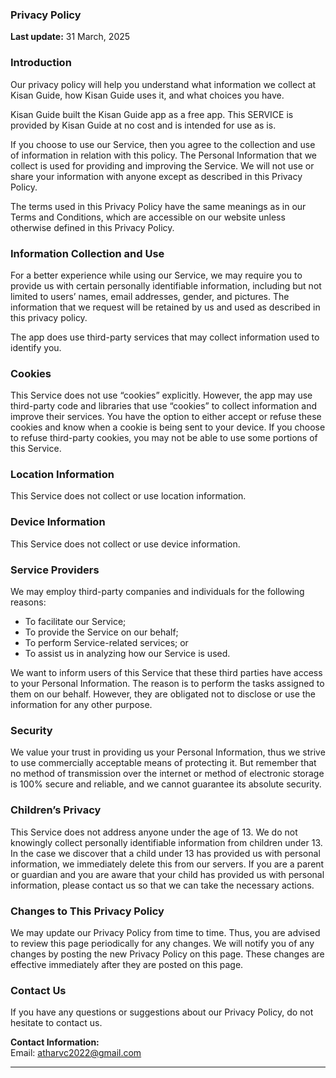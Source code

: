 ### Privacy Policy  
**Last update:** 31 March, 2025  

### Introduction  
Our privacy policy will help you understand what information we collect at Kisan Guide, how Kisan Guide uses it, and what choices you have.  

Kisan Guide built the Kisan Guide app as a free app. This SERVICE is provided by Kisan Guide at no cost and is intended for use as is.  

If you choose to use our Service, then you agree to the collection and use of information in relation with this policy. The Personal Information that we collect is used for providing and improving the Service. We will not use or share your information with anyone except as described in this Privacy Policy.  

The terms used in this Privacy Policy have the same meanings as in our Terms and Conditions, which are accessible on our website unless otherwise defined in this Privacy Policy.  

### Information Collection and Use  
For a better experience while using our Service, we may require you to provide us with certain personally identifiable information, including but not limited to users’ names, email addresses, gender, and pictures. The information that we request will be retained by us and used as described in this privacy policy.  

The app does use third-party services that may collect information used to identify you.  

### Cookies  
This Service does not use “cookies” explicitly. However, the app may use third-party code and libraries that use “cookies” to collect information and improve their services. You have the option to either accept or refuse these cookies and know when a cookie is being sent to your device. If you choose to refuse third-party cookies, you may not be able to use some portions of this Service.  

### Location Information  
This Service does not collect or use location information.  

### Device Information  
This Service does not collect or use device information.  

### Service Providers  
We may employ third-party companies and individuals for the following reasons:  
- To facilitate our Service;  
- To provide the Service on our behalf;  
- To perform Service-related services; or  
- To assist us in analyzing how our Service is used.  

We want to inform users of this Service that these third parties have access to your Personal Information. The reason is to perform the tasks assigned to them on our behalf. However, they are obligated not to disclose or use the information for any other purpose.  

### Security  
We value your trust in providing us your Personal Information, thus we strive to use commercially acceptable means of protecting it. But remember that no method of transmission over the internet or method of electronic storage is 100% secure and reliable, and we cannot guarantee its absolute security.  

### Children’s Privacy  
This Service does not address anyone under the age of 13. We do not knowingly collect personally identifiable information from children under 13. In the case we discover that a child under 13 has provided us with personal information, we immediately delete this from our servers. If you are a parent or guardian and you are aware that your child has provided us with personal information, please contact us so that we can take the necessary actions.  

### Changes to This Privacy Policy  
We may update our Privacy Policy from time to time. Thus, you are advised to review this page periodically for any changes. We will notify you of any changes by posting the new Privacy Policy on this page. These changes are effective immediately after they are posted on this page.  

### Contact Us  
If you have any questions or suggestions about our Privacy Policy, do not hesitate to contact us.  

**Contact Information:**  
Email: atharvc2022@gmail.com  

---
